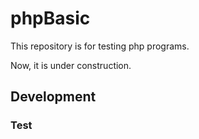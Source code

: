 # phpBasic

This repository is for testing php programs.

Now, it is under construction.

## Development

### Test
